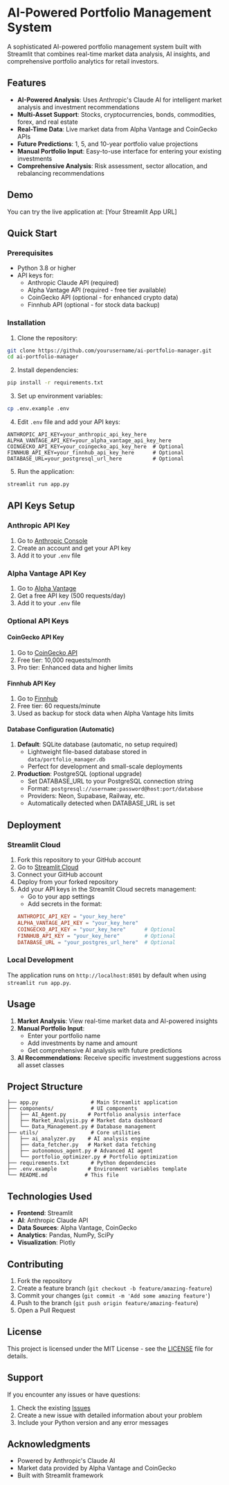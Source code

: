 # AI-Powered Portfolio Management System

A sophisticated AI-powered portfolio management system built with Streamlit that combines real-time market data analysis, AI insights, and comprehensive portfolio analytics for retail investors.

## Features

- **AI-Powered Analysis**: Uses Anthropic's Claude AI for intelligent market analysis and investment recommendations
- **Multi-Asset Support**: Stocks, cryptocurrencies, bonds, commodities, forex, and real estate
- **Real-Time Data**: Live market data from Alpha Vantage and CoinGecko APIs
- **Future Predictions**: 1, 5, and 10-year portfolio value projections
- **Manual Portfolio Input**: Easy-to-use interface for entering your existing investments
- **Comprehensive Analysis**: Risk assessment, sector allocation, and rebalancing recommendations

## Demo

You can try the live application at: [Your Streamlit App URL]

## Quick Start

### Prerequisites

- Python 3.8 or higher
- API keys for:
  - Anthropic Claude API (required)
  - Alpha Vantage API (required - free tier available)
  - CoinGecko API (optional - for enhanced crypto data)
  - Finnhub API (optional - for stock data backup)

### Installation

1. Clone the repository:
```bash
git clone https://github.com/yourusername/ai-portfolio-manager.git
cd ai-portfolio-manager
```

2. Install dependencies:
```bash
pip install -r requirements.txt
```

3. Set up environment variables:
```bash
cp .env.example .env
```

4. Edit `.env` file and add your API keys:
```
ANTHROPIC_API_KEY=your_anthropic_api_key_here
ALPHA_VANTAGE_API_KEY=your_alpha_vantage_api_key_here
COINGECKO_API_KEY=your_coingecko_api_key_here  # Optional
FINNHUB_API_KEY=your_finnhub_api_key_here      # Optional
DATABASE_URL=your_postgresql_url_here          # Optional
```

5. Run the application:
```bash
streamlit run app.py
```

## API Keys Setup

### Anthropic API Key
1. Go to [Anthropic Console](https://console.anthropic.com/)
2. Create an account and get your API key
3. Add it to your `.env` file

### Alpha Vantage API Key
1. Go to [Alpha Vantage](https://www.alphavantage.co/support/#api-key)
2. Get a free API key (500 requests/day)
3. Add it to your `.env` file

### Optional API Keys

#### CoinGecko API Key
1. Go to [CoinGecko API](https://www.coingecko.com/en/api/pricing)
2. Free tier: 10,000 requests/month
3. Pro tier: Enhanced data and higher limits

#### Finnhub API Key
1. Go to [Finnhub](https://finnhub.io/register)
2. Free tier: 60 requests/minute
3. Used as backup for stock data when Alpha Vantage hits limits

#### Database Configuration (Automatic)
1. **Default**: SQLite database (automatic, no setup required)
   - Lightweight file-based database stored in `data/portfolio_manager.db`
   - Perfect for development and small-scale deployments
2. **Production**: PostgreSQL (optional upgrade)
   - Set DATABASE_URL to your PostgreSQL connection string
   - Format: `postgresql://username:password@host:port/database`
   - Providers: Neon, Supabase, Railway, etc.
   - Automatically detected when DATABASE_URL is set

## Deployment

### Streamlit Cloud

1. Fork this repository to your GitHub account
2. Go to [Streamlit Cloud](https://share.streamlit.io/)
3. Connect your GitHub account
4. Deploy from your forked repository
5. Add your API keys in the Streamlit Cloud secrets management:
   - Go to your app settings
   - Add secrets in the format:
   ```toml
   ANTHROPIC_API_KEY = "your_key_here"
   ALPHA_VANTAGE_API_KEY = "your_key_here"
   COINGECKO_API_KEY = "your_key_here"      # Optional
   FINNHUB_API_KEY = "your_key_here"        # Optional
   DATABASE_URL = "your_postgres_url_here"  # Optional
   ```

### Local Development

The application runs on `http://localhost:8501` by default when using `streamlit run app.py`.

## Usage

1. **Market Analysis**: View real-time market data and AI-powered insights
2. **Manual Portfolio Input**: 
   - Enter your portfolio name
   - Add investments by name and amount
   - Get comprehensive AI analysis with future predictions
3. **AI Recommendations**: Receive specific investment suggestions across all asset classes

## Project Structure

```
├── app.py                 # Main Streamlit application
├── components/            # UI components
│   ├── AI_Agent.py       # Portfolio analysis interface
│   ├── Market_Analysis.py # Market data dashboard
│   └── Data_Management.py # Database management
├── utils/                 # Core utilities
│   ├── ai_analyzer.py    # AI analysis engine
│   ├── data_fetcher.py   # Market data fetching
│   ├── autonomous_agent.py # Advanced AI agent
│   └── portfolio_optimizer.py # Portfolio optimization
├── requirements.txt       # Python dependencies
├── .env.example          # Environment variables template
└── README.md            # This file
```

## Technologies Used

- **Frontend**: Streamlit
- **AI**: Anthropic Claude API
- **Data Sources**: Alpha Vantage, CoinGecko
- **Analytics**: Pandas, NumPy, SciPy
- **Visualization**: Plotly

## Contributing

1. Fork the repository
2. Create a feature branch (`git checkout -b feature/amazing-feature`)
3. Commit your changes (`git commit -m 'Add some amazing feature'`)
4. Push to the branch (`git push origin feature/amazing-feature`)
5. Open a Pull Request

## License

This project is licensed under the MIT License - see the [LICENSE](LICENSE) file for details.

## Support

If you encounter any issues or have questions:
1. Check the existing [Issues](https://github.com/yourusername/ai-portfolio-manager/issues)
2. Create a new issue with detailed information about your problem
3. Include your Python version and any error messages

## Acknowledgments

- Powered by Anthropic's Claude AI
- Market data provided by Alpha Vantage and CoinGecko
- Built with Streamlit framework